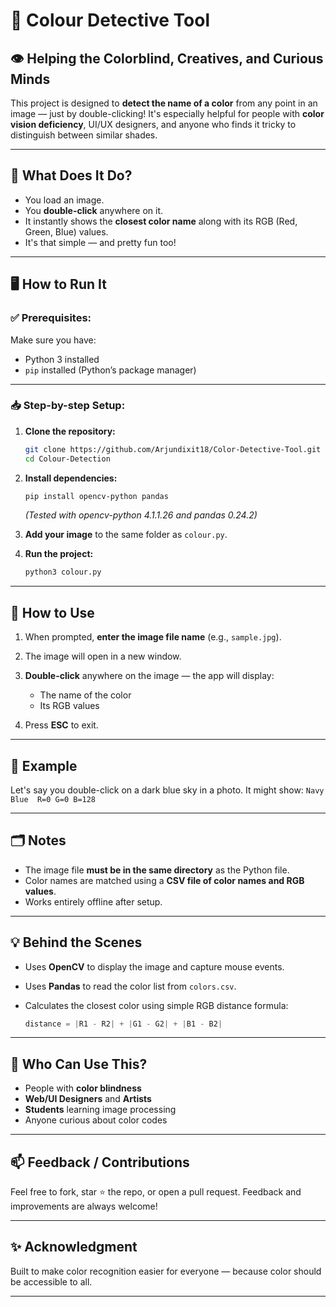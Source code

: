 # 🎨 Colour Detective Tool

## 👁️ Helping the Colorblind, Creatives, and Curious Minds

This project is designed to **detect the name of a color** from any point in an image — just by double-clicking! It's especially helpful for people with **color vision deficiency**, UI/UX designers, and anyone who finds it tricky to distinguish between similar shades.

---

## 🧠 What Does It Do?

* You load an image.
* You **double-click** anywhere on it.
* It instantly shows the **closest color name** along with its RGB (Red, Green, Blue) values.
* It's that simple — and pretty fun too!

---

## 🖥️ How to Run It

### ✅ Prerequisites:

Make sure you have:

* Python 3 installed
* `pip` installed (Python’s package manager)

---

### 📥 Step-by-step Setup:

1. **Clone the repository:**

   ```bash
   git clone https://github.com/Arjundixit18/Color-Detective-Tool.git
   cd Colour-Detection
   ```

2. **Install dependencies:**

   ```bash
   pip install opencv-python pandas
   ```

   *(Tested with opencv-python 4.1.1.26 and pandas 0.24.2)*

3. **Add your image** to the same folder as `colour.py`.

4. **Run the project:**

   ```bash
   python3 colour.py
   ```

---

## 📸 How to Use

1. When prompted, **enter the image file name** (e.g., `sample.jpg`).
2. The image will open in a new window.
3. **Double-click** anywhere on the image — the app will display:

   * The name of the color
   * Its RGB values
4. Press **ESC** to exit.

---

## 📝 Example

Let's say you double-click on a dark blue sky in a photo.
It might show:
`Navy Blue  R=0 G=0 B=128`

---

## 🗂️ Notes

* The image file **must be in the same directory** as the Python file.
* Color names are matched using a **CSV file of color names and RGB values**.
* Works entirely offline after setup.

---

## 💡 Behind the Scenes

* Uses **OpenCV** to display the image and capture mouse events.
* Uses **Pandas** to read the color list from `colors.csv`.
* Calculates the closest color using simple RGB distance formula:

  ```python
  distance = |R1 - R2| + |G1 - G2| + |B1 - B2|
  ```

---

## 🙌 Who Can Use This?

* People with **color blindness**
* **Web/UI Designers** and **Artists**
* **Students** learning image processing
* Anyone curious about color codes

---

## 📫 Feedback / Contributions

Feel free to fork, star ⭐ the repo, or open a pull request.
Feedback and improvements are always welcome!

---

## ✨ Acknowledgment

Built to make color recognition easier for everyone — because color should be accessible to all.

---
